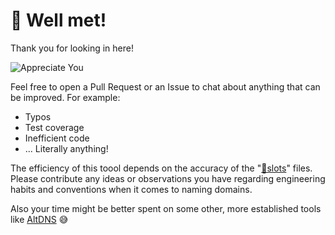 # 👋 Well met!

Thank you for looking in here!

![Appreciate You](https://media.giphy.com/media/kiLq8SSDcewve/giphy.gif)

Feel free to open a Pull Request or an Issue to chat about anything that can be improved. For example:
- Typos
- Test coverage
- Inefficient code
- ... Literally anything!

The efficiency of this toool depends on the accuracy of the "[🎰slots](./slots)" files. Please contribute any ideas or observations you have regarding engineering habits and conventions when it comes to naming domains.

Also your time might be better spent on some other, more established tools like [AltDNS](https://github.com/infosec-au/altdns) 😅